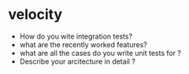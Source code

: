 # velocity

- How do you wite integration tests?
- what are the recently worked features?
- what are all the cases do you write unit tests for ?
- Describe your arcitecture in detail ?
